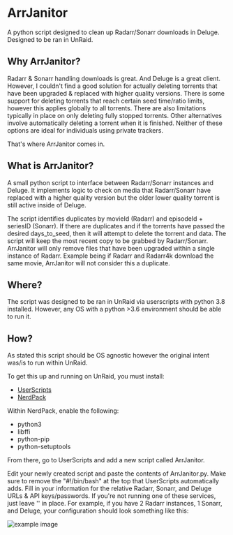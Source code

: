 # ArrJanitor
A python script designed to clean up Radarr/Sonarr downloads in Deluge. Designed to be ran in UnRaid.


## Why ArrJanitor? 

Radarr & Sonarr handling downloads is great. And Deluge is a great client. However, I couldn't find a good solution for actually deleting torrents that have been upgraded & replaced with higher quality versions. There is some support for deleting torrents that reach certain seed time/ratio limits, however this applies globally to all torrents. There are also limitations typically in place on only deleting fully stopped torrents. Other alternatives involve automatically deleting a torrent when it is finished. Neither of these options are ideal for individuals using private trackers.

That's where ArrJanitor comes in.


## What is ArrJanitor?

A small python script to interface between Radarr/Sonarr instances and Deluge. It implements logic to check on media that Radarr/Sonarr have replaced with a higher quality version but the older lower quality torrent is still active inside of Deluge. 

The script identifies duplicates by movieId (Radarr) and episodeId + seriesID (Sonarr). If there are duplicates and if the torrents have passed the desired days_to_seed, then it will attempt to delete the torrent and data. The script will keep the most recent copy to be grabbed by Radarr/Sonarr. ArrJanitor will only remove files that have been upgraded within a single instance of Radarr. Example being if Radarr and Radarr4k download the same movie, ArrJanitor will not consider this a duplicate.

## Where?

The script was designed to be ran in UnRaid via userscripts with python 3.8 installed. However, any OS with a python >3.6 environment should be able to run it. 

## How? 

As stated this script should be OS agnostic however the original intent was/is to run within UnRaid. 

To get this up and running on UnRaid, you must install:
* [UserScripts](https://forums.unraid.net/topic/48286-plugin-ca-user-scripts/)
* [NerdPack](https://forums.unraid.net/topic/35866-unraid-6-nerdpack-cli-tools-iftop-iotop-screen-kbd-etc/)


Within NerdPack, enable the following:

* python3
* libffi
* python-pip
* python-setuptools

From there, go to UserScripts and add a new script called ArrJanitor.

Edit your newly created script and paste the contents of ArrJanitor.py. Make sure to remove the "#!/bin/bash" at the top that UserScripts automatically adds. Fill in your information for the relative Radarr, Sonarr, and Deluge URLs & API keys/passwords. If you're not running one of these services, just leave '' in place. For example, if you have 2 Radarr instances, 1 Sonarr, and Deluge, your configuration should look something like this:


![example image](https://i.imgur.com/Bw2Nco3.jpg)
